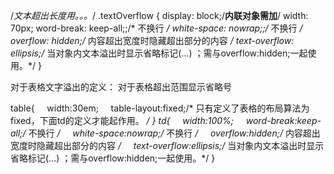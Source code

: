 /*文本超出长度用。。。*/
.textOverflow {
  display: block;/**内联对象需加**/
  width: 70px;
  word-break: keep-all;;/* 不换行 */
  white-space: nowrap;;/* 不换行 */
  overflow: hidden;/* 内容超出宽度时隐藏超出部分的内容 */
  text-overflow: ellipsis;/* 当对象内文本溢出时显示省略标记(...) ；需与overflow:hidden;一起使用。*/
}

对于表格文字溢出的定义：
对于表格超出范围显示省略号

table{
    width:30em;
    table-layout:fixed;/* 只有定义了表格的布局算法为fixed，下面td的定义才能起作用。 */
}
td{
    width:100%;
    word-break:keep-all;/* 不换行 */
    white-space:nowrap;/* 不换行 */
    overflow:hidden;/* 内容超出宽度时隐藏超出部分的内容 */
    text-overflow:ellipsis;/* 当对象内文本溢出时显示省略标记(...) ；需与overflow:hidden;一起使用。*/
}